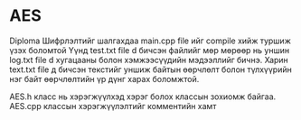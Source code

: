 # AES
Diploma 
Шифрлэлтийг шалгахдаа main.cpp file ийг compile хийж туршиж үзэх боломтой
  Үүнд test.txt file d бичсэн файлийг мөр мөрөөр нь уншин log.txt file d хугацааны болон хэмжээсүүдийн мэдээллийг бичнэ.
  Харин text.txt file д бичсэн текстийг уншиж байтын өөрчлөлт болон түлхүүрийн нэг байт өөрчлөлтийн үр дүнг харах боломжтой.
  
AES.h класс нь хэрэгжүүлхэд хэрэг болох классын зохиомж байгаа.
AES.cpp  классын хэрэгжүүлэлтийг комментийн хамт
